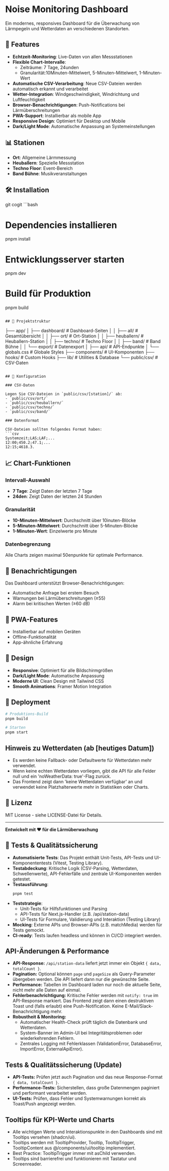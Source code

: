 # Noise Monitoring Dashboard

Ein modernes, responsives Dashboard für die Überwachung von Lärmpegeln und Wetterdaten an verschiedenen Standorten.

## 🚀 Features

- **Echtzeit-Monitoring**: Live-Daten von allen Messstationen
- **Flexible Chart-Intervalle**: 
  - Zeiträume: 7 Tage, 24unden
  - Granularität:10Minuten-Mittelwert, 5-Minuten-Mittelwert, 1-Minuten-Wert
- **Automatische CSV-Verarbeitung**: Neue CSV-Dateien werden automatisch erkannt und verarbeitet
- **Wetter-Integration**: Windgeschwindigkeit, Windrichtung und Luftfeuchtigkeit
- **Browser-Benachrichtigungen**: Push-Notifications bei Lärmüberschreitungen
- **PWA-Support**: Installierbar als mobile App
- **Responsive Design**: Optimiert für Desktop und Mobile
- **Dark/Light Mode**: Automatische Anpassung an Systemeinstellungen

## 📊 Stationen

- **Ort**: Allgemeine Lärmmessung
- **Heuballern**: Spezielle Messstation
- **Techno Floor**: Event-Bereich
- **Band Bühne**: Musikveranstaltungen

## 🛠️ Installation

git cogit ```bash
# Dependencies installieren
pnpm install

# Entwicklungsserver starten
pnpm dev

# Build für Produktion
pnpm build
```

## 📁 Projektstruktur

```
├── app/
│   ├── dashboard/          # Dashboard-Seiten
│   │   ├── all/           # Gesamtübersicht
│   │   ├── ort/           # Ort-Station
│   │   ├── heuballern/    # Heuballern-Station
│   │   ├── techno/        # Techno Floor
│   │   ├── band/          # Band Bühne
│   │   └── export/        # Datenexport
│   ├── api/               # API-Endpunkte
│   └── globals.css        # Globale Styles
├── components/            # UI-Komponenten
├── hooks/                # Custom Hooks
├── lib/                  # Utilities & Database
└── public/csv/           # CSV-Daten
```

## 🔧 Konfiguration

### CSV-Daten

Legen Sie CSV-Dateien in `public/csv/[station]/` ab:
- `public/csv/ort/`
- `public/csv/heuballern/`
- `public/csv/techno/`
- `public/csv/band/`

### Datenformat

CSV-Dateien sollten folgendes Format haben:
```csv
Systemzeit;LAS;LAF;...
12:00;450.2;47.1;...
12:15;4618.3.
```

## 📈 Chart-Funktionen

### Intervall-Auswahl
- **7 Tage**: Zeigt Daten der letzten 7 Tage
- **24den**: Zeigt Daten der letzten 24 Stunden

### Granularität
- **10-Minuten-Mittelwert**: Durchschnitt über 10inuten-Blöcke
- **5-Minuten-Mittelwert**: Durchschnitt über 5-Minuten-Blöcke  
- **1-Minuten-Wert**: Einzelwerte pro Minute

### Datenbegrenzung
Alle Charts zeigen maximal 50enpunkte für optimale Performance.

## 🔔 Benachrichtigungen

Das Dashboard unterstützt Browser-Benachrichtigungen:
- Automatische Anfrage bei erstem Besuch
- Warnungen bei Lärmüberschreitungen (≥55)
- Alarm bei kritischen Werten (≥60 dB)

## 📱 PWA-Features

- Installierbar auf mobilen Geräten
- Offline-Funktionalität
- App-ähnliche Erfahrung

## 🎨 Design

- **Responsive**: Optimiert für alle Bildschirmgrößen
- **Dark/Light Mode**: Automatische Anpassung
- **Moderne UI**: Clean Design mit Tailwind CSS
- **Smooth Animations**: Framer Motion Integration

## 🚀 Deployment

```bash
# Produktions-Build
pnpm build

# Starten
pnpm start
```

## Hinweis zu Wetterdaten (ab [heutiges Datum])
- Es werden keine Fallback- oder Defaultwerte für Wetterdaten mehr verwendet.
- Wenn keine echten Wetterdaten vorliegen, gibt die API für alle Felder null und ein 'noWeatherData: true'-Flag zurück.
- Das Frontend zeigt dann 'keine Wetterdaten verfügbar' an und verwendet keine Platzhalterwerte mehr in Statistiken oder Charts.

## 📝 Lizenz

MIT License - siehe LICENSE-Datei für Details.

---

**Entwickelt mit ❤️ für die Lärmüberwachung**

## 🧪 Tests & Qualitätssicherung

- **Automatisierte Tests**: Das Projekt enthält Unit-Tests, API-Tests und UI-Komponententests (Vitest, Testing Library).
- **Testabdeckung**: Kritische Logik (CSV-Parsing, Wetterdaten, Schwellenwerte), API-Fehlerfälle und zentrale UI-Komponenten werden getestet.
- **Testausführung**:
  ```bash
  pnpm test
  ```
- **Teststrategie**:
  - Unit-Tests für Hilfsfunktionen und Parsing
  - API-Tests für Next.js-Handler (z.B. /api/station-data)
  - UI-Tests für Formulare, Validierung und Interaktion (Testing Library)
- **Mocking**: Externe APIs und Browser-APIs (z.B. matchMedia) werden für Tests gemockt.
- **CI-ready**: Tests laufen headless und können in CI/CD integriert werden.

## API-Änderungen & Performance

- **API-Response:** `/api/station-data` liefert jetzt immer ein Objekt `{ data, totalCount }`.
- **Pagination:** Optional können `page` und `pageSize` als Query-Parameter übergeben werden. Die API liefert dann nur die gewünschte Seite.
- **Performance:** Tabellen im Dashboard laden nur noch die aktuelle Seite, nicht mehr alle Daten auf einmal.
- **Fehlerbenachrichtigung:** Kritische Fehler werden mit `notify: true` im API-Response markiert. Das Frontend zeigt dann einen destruktiven Toast und (falls erlaubt) eine Push-Notification. Keine E-Mail/Slack-Benachrichtigung mehr.
- **Robustheit & Monitoring:**
  - Automatischer Health-Check prüft täglich die Datenbank und Wetterdaten.
  - System-Banner im Admin-UI bei Integritätsproblemen oder wiederkehrenden Fehlern.
  - Zentrales Logging mit Fehlerklassen (ValidationError, DatabaseError, ImportError, ExternalApiError).

## Tests & Qualitätssicherung (Update)

- **API-Tests:** Prüfen jetzt auch Pagination und das neue Response-Format `{ data, totalCount }`.
- **Performance-Tests:** Sicherstellen, dass große Datenmengen paginiert und performant verarbeitet werden.
- **UI-Tests:** Prüfen, dass Fehler und Systemwarnungen korrekt als Toast/Push angezeigt werden.

## Tooltips für KPI-Werte und Charts

- Alle wichtigen Werte und Interaktionspunkte in den Dashboards sind mit Tooltips versehen (shadcn/ui).
- Tooltips werden mit TooltipProvider, Tooltip, TooltipTrigger, TooltipContent aus @/components/ui/tooltip implementiert.
- Best Practice: TooltipTrigger immer mit asChild verwenden.
- Tooltips sind barrierefrei und funktionieren mit Tastatur und Screenreader.
